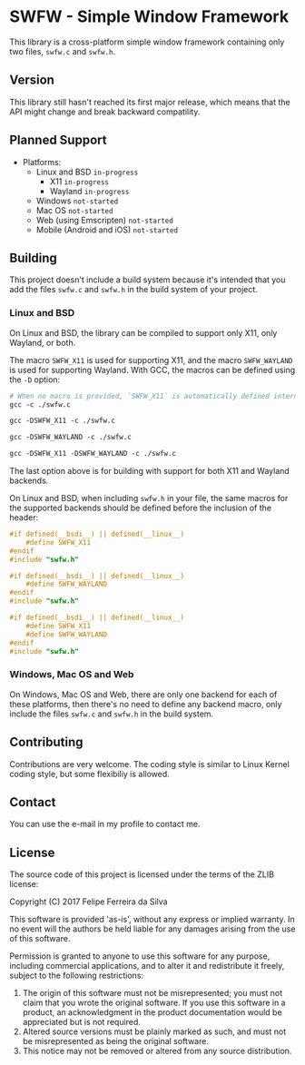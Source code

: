 # SWFW - Simple Window Framework

This library is a cross-platform simple window framework containing only two files, `swfw.c` and `swfw.h`.

## Version

This library still hasn't reached its first major release, which means that the API might change and break backward compatility.

## Planned Support

- Platforms:
  - Linux and BSD `in-progress`
    - X11 `in-progress`
    - Wayland `in-progress`
  - Windows `not-started`
  - Mac OS `not-started`
  - Web (using Emscripten) `not-started`
  - Mobile (Android and iOS) `not-started`

## Building

This project doesn't include a build system because it's intended that you add the files `swfw.c` and `swfw.h` in the build system of your project.

### Linux and BSD

On Linux and BSD, the library can be compiled to support only X11, only Wayland, or both.

The macro `SWFW_X11` is used for supporting X11, and the macro `SWFW_WAYLAND` is used for supporting Wayland. With GCC, the macros can be defined using the `-D` option:

```Makefile
# When no macro is provided, `SWFW_X11` is automatically defined internally.
gcc -c ./swfw.c
```

```Makefile
gcc -DSWFW_X11 -c ./swfw.c
```

```Makefile
gcc -DSWFW_WAYLAND -c ./swfw.c
```

```Makefile
gcc -DSWFW_X11 -DSWFW_WAYLAND -c ./swfw.c
```

The last option above is for building with support for both X11 and Wayland backends.

On Linux and BSD, when including `swfw.h` in your file, the same macros for the supported backends should be defined before the inclusion of the header:

```c
#if defined(__bsdi__) || defined(__linux__)
	#define SWFW_X11
#endif
#include "swfw.h"
```

```c
#if defined(__bsdi__) || defined(__linux__)
	#define SWFW_WAYLAND
#endif
#include "swfw.h"
```

```c
#if defined(__bsdi__) || defined(__linux__)
	#define SWFW_X11
	#define SWFW_WAYLAND
#endif
#include "swfw.h"
```

### Windows, Mac OS and Web

On Windows, Mac OS and Web, there are only one backend for each of these platforms, then there's no need to define any backend macro, only include the files `swfw.c` and `swfw.h` in the build system.

## Contributing

Contributions are very welcome. The coding style is similar to Linux Kernel coding style, but some flexibiliy is allowed.

## Contact

You can use the e-mail in my profile to contact me.

## License

The source code of this project is licensed under the terms of the ZLIB license:

Copyright (C) 2017 Felipe Ferreira da Silva

This software is provided 'as-is', without any express or implied warranty. In
no event will the authors be held liable for any damages arising from the use of
this software.

Permission is granted to anyone to use this software for any purpose, including
commercial applications, and to alter it and redistribute it freely, subject to
the following restrictions:

  1. The origin of this software must not be misrepresented; you must not claim
     that you wrote the original software. If you use this software in a
     product, an acknowledgment in the product documentation would be
     appreciated but is not required.
  2. Altered source versions must be plainly marked as such, and must not be
     misrepresented as being the original software.
  3. This notice may not be removed or altered from any source distribution.
